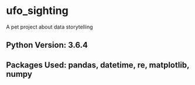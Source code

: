 # ufo_sighting
A pet project about data storytelling

## Python Version: 3.6.4 
## Packages Used: pandas, datetime, re, matplotlib, numpy
